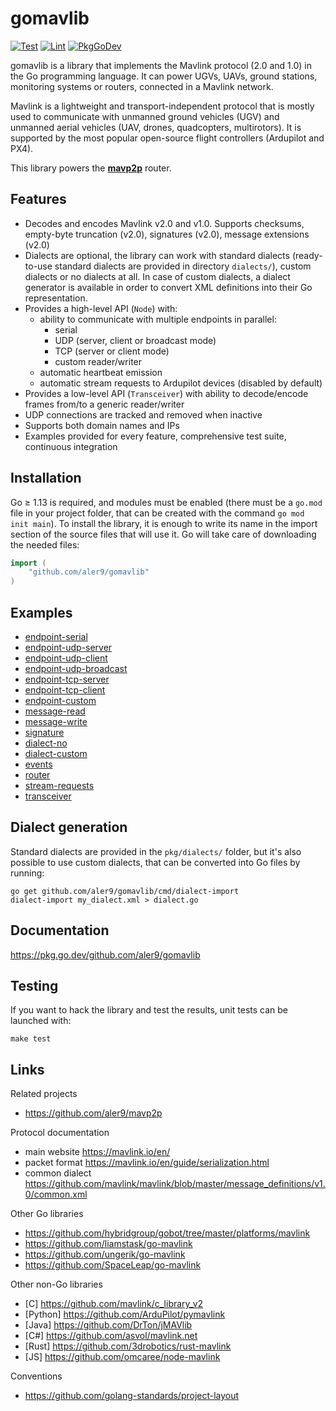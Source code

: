
# gomavlib

[![Test](https://github.com/aler9/gomavlib/workflows/test/badge.svg)](https://github.com/aler9/gomavlib/actions)
[![Lint](https://github.com/aler9/gomavlib/workflows/lint/badge.svg)](https://github.com/aler9/gomavlib/actions)
[![PkgGoDev](https://pkg.go.dev/badge/github.com/aler9/gomavlib)](https://pkg.go.dev/github.com/aler9/gomavlib)

gomavlib is a library that implements the Mavlink protocol (2.0 and 1.0) in the Go programming language. It can power UGVs, UAVs, ground stations, monitoring systems or routers, connected in a Mavlink network.

Mavlink is a lightweight and transport-independent protocol that is mostly used to communicate with unmanned ground vehicles (UGV) and unmanned aerial vehicles (UAV, drones, quadcopters, multirotors). It is supported by the most popular open-source flight controllers (Ardupilot and PX4).

This library powers the [**mavp2p**](https://github.com/aler9/mavp2p) router.

## Features

* Decodes and encodes Mavlink v2.0 and v1.0. Supports checksums, empty-byte truncation (v2.0), signatures (v2.0), message extensions (v2.0)
* Dialects are optional, the library can work with standard dialects (ready-to-use standard dialects are provided in directory `dialects/`), custom dialects or no dialects at all. In case of custom dialects, a dialect generator is available in order to convert XML definitions into their Go representation.
* Provides a high-level API (`Node`) with:
  * ability to communicate with multiple endpoints in parallel:
    * serial
    * UDP (server, client or broadcast mode)
    * TCP (server or client mode)
    * custom reader/writer
  * automatic heartbeat emission
  * automatic stream requests to Ardupilot devices (disabled by default)
* Provides a low-level API (`Transceiver`) with ability to decode/encode frames from/to a generic reader/writer
* UDP connections are tracked and removed when inactive
* Supports both domain names and IPs
* Examples provided for every feature, comprehensive test suite, continuous integration

## Installation

Go &ge; 1.13 is required, and modules must be enabled (there must be a `go.mod` file in your project folder, that can be created with the command `go mod init main`). To install the library, it is enough to write its name in the import section of the source files that will use it. Go will take care of downloading the needed files:

```go
import (
    "github.com/aler9/gomavlib"
)
```

## Examples

* [endpoint-serial](examples/endpoint-serial.go)
* [endpoint-udp-server](examples/endpoint-udp-server.go)
* [endpoint-udp-client](examples/endpoint-udp-client.go)
* [endpoint-udp-broadcast](examples/endpoint-udp-broadcast.go)
* [endpoint-tcp-server](examples/endpoint-tcp-server.go)
* [endpoint-tcp-client](examples/endpoint-tcp-client.go)
* [endpoint-custom](examples/endpoint-custom.go)
* [message-read](examples/message-read.go)
* [message-write](examples/message-write.go)
* [signature](examples/signature.go)
* [dialect-no](examples/dialect-no.go)
* [dialect-custom](examples/dialect-custom.go)
* [events](examples/events.go)
* [router](examples/router.go)
* [stream-requests](examples/stream-requests.go)
* [transceiver](examples/transceiver.go)

## Dialect generation

Standard dialects are provided in the `pkg/dialects/` folder, but it's also possible to use custom dialects, that can be converted into Go files by running:

```
go get github.com/aler9/gomavlib/cmd/dialect-import
dialect-import my_dialect.xml > dialect.go
```

## Documentation

https://pkg.go.dev/github.com/aler9/gomavlib

## Testing

If you want to hack the library and test the results, unit tests can be launched with:

```
make test
```

## Links

Related projects

* https://github.com/aler9/mavp2p

Protocol documentation

* main website https://mavlink.io/en/
* packet format https://mavlink.io/en/guide/serialization.html
* common dialect https://github.com/mavlink/mavlink/blob/master/message_definitions/v1.0/common.xml

Other Go libraries

* https://github.com/hybridgroup/gobot/tree/master/platforms/mavlink
* https://github.com/liamstask/go-mavlink
* https://github.com/ungerik/go-mavlink
* https://github.com/SpaceLeap/go-mavlink

Other non-Go libraries

* [C] https://github.com/mavlink/c_library_v2
* [Python] https://github.com/ArduPilot/pymavlink
* [Java] https://github.com/DrTon/jMAVlib
* [C#] https://github.com/asvol/mavlink.net
* [Rust] https://github.com/3drobotics/rust-mavlink
* [JS] https://github.com/omcaree/node-mavlink

Conventions

* https://github.com/golang-standards/project-layout
